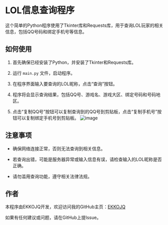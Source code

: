# LOL信息查询程序

这个简单的Python程序使用了Tkinter库和Requests库，用于查询LOL玩家的相关信息，包括QQ号码和绑定手机号等信息。

## 如何使用

1. 首先确保已经安装了Python，并安装了Tkinter和Requests库。
   
2. 运行 `main.py` 文件，启动程序。

3. 在程序界面输入要查询的LOL昵称，点击“查询”按钮。

4. 程序将会显示查询结果，包括QQ号、游戏名、游戏大区、绑定号码和号码地区。

5. 点击“复制QQ号”按钮可以复制查询到的QQ号到剪贴板，点击“复制手机号”按钮可以复制绑定手机号到剪贴板。
![image](https://github.com/EKKOJQ/LOLSearchQQ/assets/97377143/561da449-30d6-4008-9bbc-6f67dc16f98a)
## 注意事项

- 确保网络连接正常，否则无法查询到相关信息。

- 若查询出错，可能是服务器异常或输入信息有误，请检查输入的LOL昵称是否正确。

- 请勿滥用查询功能，遵守相关法律法规。

## 作者

本程序由EKKOJQ开发，欢迎访问我的GitHub主页：[EKKOJQ](https://github.com/EKKOJQ)

如果有任何建议或问题，请在GitHub上提Issue。


